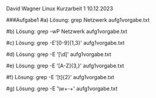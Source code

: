 David Wagner Linux Kurzarbeit 1 10.12.2023

###Aufgabe1
#a)
Lösung: 
grep Netzwerk aufg1vorgabe.txt

#b)
Lösung: 
grep -wP Netzwerk aufg1vorgabe.txt

#c)
Lösung: 
grep -E'[0-9]{1,3}' aufg1vorgabe.txt

#d)
Lösung: 
grep -E '\[\d\]' aufg1vorgabe.txt

#e)
Lösung: 
grep -E '[A-Z]{3,}' aufg1vorgabe.txt
 
#f)
Lösung: 
grep -E '[t]{2}' aufg1vorgabe.txt

#g)
Lösung: 
grep -E '\w+\-+' aufg1vorgabe.txt 


